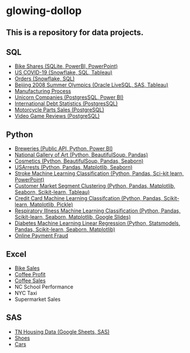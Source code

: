 # glowing-dollop

## This is a repository for data projects.

## SQL
- [Bike Shares (SQLite, PowerBI, PowerPoint)](https://github.com/Sarah269/glowing-dollop/tree/main/BikeShares)
- [US COVID-19 (Snowflake, SQL, Tableau)](https://github.com/Sarah269/Data-Cleaning-COVID19)
- [Orders (Snowflake, SQL)](https://github.com/Sarah269/Data-Exploration-Orders)
- [Beijing 2008 Summer Olympics (Oracle LiveSQL, SAS, Tableau)](https://github.com/Sarah269/Olympics-Data-Exploration)
- [Manufacturing Process](https://github.com/Sarah269/glowing-dollop/tree/main/Manufacturing%20Process)
- [Unicorn Companies (PostgresSQL, Power BI)](https://github.com/Sarah269/glowing-dollop/tree/main/Unicorn%20Companies)
- [International Debt Statistics (PostgresSQL)](https://github.com/Sarah269/glowing-dollop/tree/main/International%20Debt)
- [Motorcycle Parts Sales (PostgreSQL)](https://github.com/Sarah269/glowing-dollop/tree/main/Motorcycle%20Sales)
- [Video Game Reviews (PostgreSQL)](https://github.com/Sarah269/glowing-dollop/tree/main/Video%20Games)


## Python
- [Breweries (Public API, Python, Power BI)](https://github.com/Sarah269/glowing-dollop/tree/main/Breweries)
- [National Gallery of Art (Python, BeautifulSoup, Pandas)](https://github.com/Sarah269/glowing-dollop/tree/main/Gallery%20of%20Art)
- [Cosmetics (Python, BeautifulSoup, Pandas, Seaborn)](https://github.com/Sarah269/glowing-dollop/tree/main/WebScrape%20Cosmetics)
- [USArrests (Python, Pandas, Matplotlib, Seaborn)](https://github.com/Sarah269/glowing-dollop/tree/main/USArrests)
- [Stroke Machine Learning Classification (Python, Pandas, Sci-kit learn, PowerPoint)](https://github.com/Sarah269/glowing-dollop/tree/main/Stroke)
- [Customer Market Segment Clustering (Python, Pandas, Matplotlib, Seaborn, Scikit-learn, Tableau)](https://github.com/Sarah269/glowing-dollop/tree/main/CustomerSegment)
- [Credit Card Machine Learning Classifcation (Python, Pandas, Scikit-learn, Matplotlib, Pickle)](https://github.com/Sarah269/glowing-dollop/tree/main/Credit%20Card%20Machine%20Learning)
- [Respiratory Illness Machine Learning Classification (Python, Pandas, Scikit-learn, Seaborn, Matplotlib, Google Slides)](https://github.com/Sarah269/glowing-dollop/tree/main/Respiratory%20Illness)
- [Diabetes Machine Learning Linear Regression (Python, Statsmodels, Pandas, Scikit-learn, Seaborn, Matplotlib)](https://github.com/Sarah269/glowing-dollop/tree/main/Diabetes)
- [Online Payment Fraud](https://github.com/Sarah269/glowing-dollop/tree/main/OnlinePaymentFraud)

## Excel
- [Bike Sales](https://github.com/Sarah269/glowing-dollop/tree/main/Bike%20Sales)
- [Coffee Profit](https://github.com/Sarah269/glowing-dollop/tree/main/Coffee%20Profit)
- [Coffee Sales](https://github.com/Sarah269/glowing-dollop/tree/main/Coffee%20Sales)
- NC School Performance
- NYC Taxi
- Supermarket Sales

## SAS
- [TN Housing Data (Google Sheets, SAS)](https://github.com/Sarah269/Data-Cleaning-Project)
- [Shoes](https://github.com/Sarah269/glowing-dollop/tree/main/Shoes) 
- [Cars](https://github.com/Sarah269/Data-Exploration-Cars)




  
